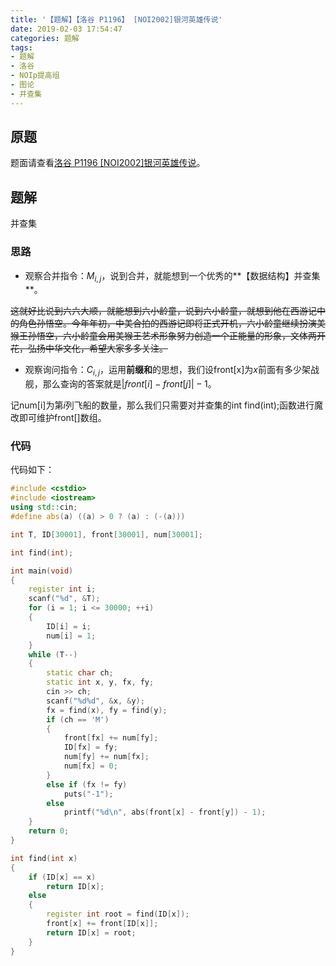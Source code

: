 ```yaml
---
title: '【题解】【洛谷 P1196】 [NOI2002]银河英雄传说'
date: 2019-02-03 17:54:47
categories: 题解
tags:
- 题解
- 洛谷
- NOIp提高组
- 图论
- 并查集
---
```


## 原题

题面请查看[洛谷 P1196 \[NOI2002\]银河英雄传说](https://www.luogu.org/problemnew/show/P1196)。

## 题解

并查集

<!-- more -->

### 思路

- 观察合并指令：$M_{i,j}$，说到合并，就能想到一个优秀的**【数据结构】并查集**。

~~这就好比说到六六大顺，就能想到六小龄童，说到六小龄童，就想到他在西游记中的角色孙悟空。今年年初，中美合拍的西游记即将正式开机，六小龄童继续扮演美猴王孙悟空，六小龄童会用美猴王艺术形象努力创造一个正能量的形象，文体两开花，弘扬中华文化，希望大家多多关注。~~

- 观察询问指令：$C_{i,j}$，运用**前缀和**的思想，我们设$\text{front[x]}$为$x$前面有多少架战舰，那么查询的答案就是$| front[i]-front[j] | - 1$。

记$\text{num[i]}$为第$i$列飞船的数量，那么我们只需要对并查集的$\text{int find(int);}$函数进行魔改即可维护$\text{front[]}$数组。

### 代码

代码如下：

```cpp
#include <cstdio>
#include <iostream>
using std::cin;
#define abs(a) ((a) > 0 ? (a) : (-(a)))

int T, ID[30001], front[30001], num[30001];

int find(int);

int main(void)
{
    register int i;
    scanf("%d", &T);
    for (i = 1; i <= 30000; ++i)
    {
        ID[i] = i;
        num[i] = 1;
    }
    while (T--)
    {
        static char ch;
        static int x, y, fx, fy;
        cin >> ch;
        scanf("%d%d", &x, &y);
        fx = find(x), fy = find(y);
        if (ch == 'M')
        {
            front[fx] += num[fy];
            ID[fx] = fy;
            num[fy] += num[fx];
            num[fx] = 0;
        }
        else if (fx != fy)
            puts("-1");
        else
            printf("%d\n", abs(front[x] - front[y]) - 1);
    }
    return 0;
}

int find(int x)
{
    if (ID[x] == x)
        return ID[x];
    else
    {
        register int root = find(ID[x]);
        front[x] += front[ID[x]];
        return ID[x] = root;
    }
}
```